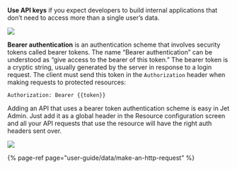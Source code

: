 **Use API keys** if you expect developers to build internal applications that don’t need to access more than a single user’s data.

![](https://gblobscdn.gitbook.com/assets%2F-LQ08RFAKZvFADEiXKFy%2F-MEEy8r9TeZrjti2WcdH%2F-MEF1GgGDCjOsB9PWD3n%2Fimage.png?alt=media&token=3699ee28-94ec-43ef-bd9b-607999624f94)

**Bearer authentication** is an authentication scheme that involves security tokens called bearer tokens. The name “Bearer authentication” can be understood as “give access to the bearer of this token.” The bearer token is a cryptic string, usually generated by the server in response to a login request. The client must send this token in the `Authorization` header when making requests to protected resources:

```text
Authorization: Bearer {{token}}
```

Adding an API that uses a bearer token authentication scheme is easy in Jet Admin. Just add it as a global header in the Resource configuration screen and all your API requests that use the resource will have the right auth headers sent over.

![](https://gblobscdn.gitbook.com/assets%2F-LQ08RFAKZvFADEiXKFy%2F-MjZ3LfsU1ZReomd0nUz%2F-MjZ_nIkIcf5Ot0SAQXu%2Fimage.png?alt=media&token=161cafe5-09c1-4e93-bf20-44a9a7e28326)

{% page-ref page="user-guide/data/make-an-http-request" %}

